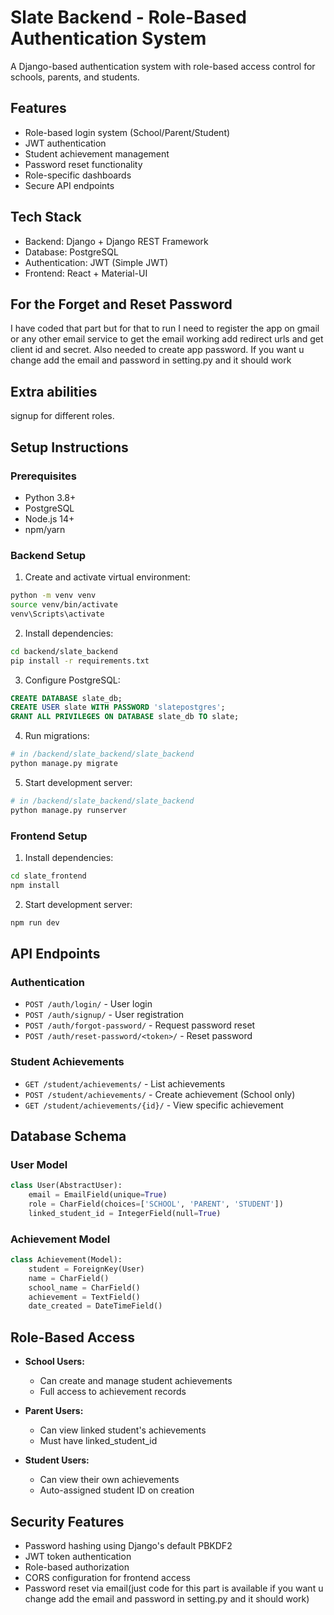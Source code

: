 # Slate Backend - Role-Based Authentication System

A Django-based authentication system with role-based access control for schools, parents, and students.

## Features

- Role-based login system (School/Parent/Student)
- JWT authentication
- Student achievement management
- Password reset functionality
- Role-specific dashboards
- Secure API endpoints

## Tech Stack

- Backend: Django + Django REST Framework
- Database: PostgreSQL
- Authentication: JWT (Simple JWT)
- Frontend: React + Material-UI

## For the Forget and Reset Password
I have coded that part but for that to run I need to register the app on gmail or any other email service to get the email working 
add redirect urls and get client id and secret. Also needed to create app password. 
If you want u change add the email and password in setting.py  and it should work

## Extra abilities
signup for different roles.

## Setup Instructions

### Prerequisites
- Python 3.8+
- PostgreSQL
- Node.js 14+
- npm/yarn

### Backend Setup

1. Create and activate virtual environment:
```bash
python -m venv venv
source venv/bin/activate  
venv\Scripts\activate     
```

2. Install dependencies:
```bash
cd backend/slate_backend
pip install -r requirements.txt
```

3. Configure PostgreSQL:
```sql
CREATE DATABASE slate_db;
CREATE USER slate WITH PASSWORD 'slatepostgres';
GRANT ALL PRIVILEGES ON DATABASE slate_db TO slate;
```

4. Run migrations:
```bash
# in /backend/slate_backend/slate_backend
python manage.py migrate
```

5. Start development server:
```bash
# in /backend/slate_backend/slate_backend
python manage.py runserver
```

### Frontend Setup

1. Install dependencies:
```bash
cd slate_frontend
npm install
```

2. Start development server:
```bash
npm run dev
```



## API Endpoints

### Authentication
- `POST /auth/login/` - User login
- `POST /auth/signup/` - User registration
- `POST /auth/forgot-password/` - Request password reset
- `POST /auth/reset-password/<token>/` - Reset password

### Student Achievements
- `GET /student/achievements/` - List achievements
- `POST /student/achievements/` - Create achievement (School only)
- `GET /student/achievements/{id}/` - View specific achievement

## Database Schema

### User Model
```python
class User(AbstractUser):
    email = EmailField(unique=True)
    role = CharField(choices=['SCHOOL', 'PARENT', 'STUDENT'])
    linked_student_id = IntegerField(null=True)
```

### Achievement Model
```python
class Achievement(Model):
    student = ForeignKey(User)
    name = CharField()
    school_name = CharField()
    achievement = TextField()
    date_created = DateTimeField()
```

## Role-Based Access

- **School Users:**
  - Can create and manage student achievements
  - Full access to achievement records

- **Parent Users:**
  - Can view linked student's achievements
  - Must have linked_student_id

- **Student Users:**
  - Can view their own achievements
  - Auto-assigned student ID on creation

## Security Features

- Password hashing using Django's default PBKDF2
- JWT token authentication
- Role-based authorization
- CORS configuration for frontend access
- Password reset via email(just code for this part is available if you want u change add the email and password in setting.py  and it should work)

